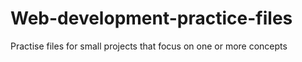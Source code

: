 # Web-development-practice-files
Practise files for small projects that focus on one or more concepts
